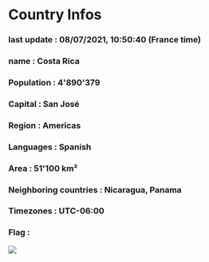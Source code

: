 # Country  Infos
### last update : 08/07/2021, 10:50:40 (France time)

### name : Costa Rica
### Population : 4'890'379
### Capital : San José
### Region : Americas
### Languages : Spanish
### Area : 51'100 km²
### Neighboring countries : Nicaragua, Panama
### Timezones : UTC-06:00

### Flag :
![](https://restcountries.eu/data/cri.svg)